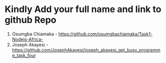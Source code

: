 # Kindly Add your full name and link to github Repo
1. Osumgba Chiamaka - https://github.com/osumgbachiamaka/Task1-Nodejs-Africa-
2. Joseph Akayesi - https://github.com/JosephAkayesi/joseph_akayesi_get_busy_programme_task_four
